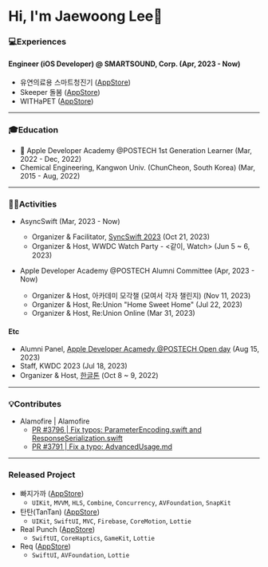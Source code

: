 # Hi, I'm Jaewoong Lee👋

### 💻Experiences
#### Engineer (iOS Developer) @ SMARTSOUND, Corp. (Apr, 2023 - Now)
- 유연의료용 스마트청진기 ([AppStore](https://apps.apple.com/kr/app/%EC%9C%A0%EC%97%B0%EC%9D%98%EB%A3%8C%EC%9A%A9-%EC%8A%A4%EB%A7%88%ED%8A%B8%EC%B2%AD%EC%A7%84%EA%B8%B0/id6469769935))
- Skeeper 돌봄 ([AppStore](https://apps.apple.com/kr/app/skeeper-%EB%8F%8C%EB%B4%84/id6467072578))
- WITHaPET ([AppStore](https://apps.apple.com/kr/app/with-a-pet/id1479492255))
------
### 🎓Education
-  Apple Developer Academy @POSTECH 1st Generation Learner (Mar, 2022 - Dec, 2022)
- Chemical Engineering, Kangwon Univ. (ChunCheon, South Korea) (Mar, 2015 - Aug, 2022)
------
### 🏃🏻Activities
- AsyncSwift (Mar, 2023 - Now)
  - Organizer & Facilitator, [SyncSwift 2023](https://www.linkedin.com/posts/iosjaewoong_syncswift-2023-part2-3-%ED%8D%BC%EC%8B%A4%EB%A6%AC%ED%85%8C%EC%9D%B4%ED%84%B0%EB%A5%BC-%EC%86%8C%EA%B0%9C%ED%95%A9%EB%8B%88%EB%8B%A4-activity-7119832685291716608-Y_-p?utm_source=share&utm_medium=member_desktop) (Oct 21, 2023)
  - Organizer & Host, WWDC Watch Party - <같이, Watch> (Jun 5 ~ 6, 2023)

- Apple Developer Academy @POSTECH Alumni Committee (Apr, 2023 - Now)
  - Organizer & Host, 아카데미 모각챌 (모여서 각자 챌린지) (Nov 11, 2023)
  - Organizer & Host, Re:Union "Home Sweet Home" (Jul 22, 2023)
  - Organizer & Host, Re:Union Online (Mar 31, 2023)

#### Etc
- Alumni Panel, [Apple Developer Acamedy @POSTECH Open day](https://www.linkedin.com/posts/apple-developer-academy-postech_openday-appledeveloperacademy-postech-activity-7099646889150599168-dL5e?utm_source=share&utm_medium=member_desktop) (Aug 15, 2023)
- Staff, KWDC 2023 (Jul 18, 2023)
- Organizer & Host, [한글톤](https://www.linkedin.com/posts/apple-developer-academy-postech_chaam-ukuqygqlc-ukstectse-activity-7005453447198121984-eE9V?utm_source=share&utm_medium=member_desktop) (Oct 8 ~ 9, 2022)
-----
### 💡Contributes
- Alamofire | Alamofire
  - [PR #3796 | Fix typos: ParameterEncoding.swift and ResponseSerialization.swift](https://github.com/Alamofire/Alamofire/pull/3796)
  - [PR #3791 | Fix a typo: AdvancedUsage.md](https://github.com/Alamofire/Alamofire/pull/3791)
 
----
### Released Project
- 빠지가까 ([AppStore](https://apps.apple.com/kr/app/%EB%B9%A0%EC%A7%80%EA%B0%80%EA%B9%8C/id6443720411))
  - `UIKit`, `MVVM`, `HLS`, `Combine`, `Concurrency`, `AVFoundation`, `SnapKit`
- 탄탄(TanTan) ([AppStore](https://apps.apple.com/kr/app/탄탄-tantan/id1637676314))
  - `UIKit`, `SwiftUI`, `MVC`, `Firebase`, `CoreMotion`, `Lottie`
- Real Punch ([AppStore](https://apps.apple.com/kr/app/real-punch/id1636187292))
  - `SwiftUI`, `CoreHaptics`, `GameKit`, `Lottie`
- Req ([AppStore](https://apps.apple.com/kr/app/req/id1631952369))
  - `SwiftUI`, `AVFoundation`, `Lottie`
